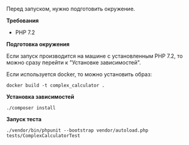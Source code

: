 Перед запуском, нужно подготовить окружение.

__Требования__

- PHP 7.2

__Подготовка окружения__

Если запуск производится на машине с установленным PHP 7.2, то можно сразу перейти к "Установке зависимостей".

Если используется docker, то можно установить образ:
```
docker build -t complex_calculator .
```

__Установка зависимостей__
```
./composer install
```

__Запуск теста__
```
./vendor/bin/phpunit --bootstrap vendor/autoload.php tests/ComplexCalculatorTest
```